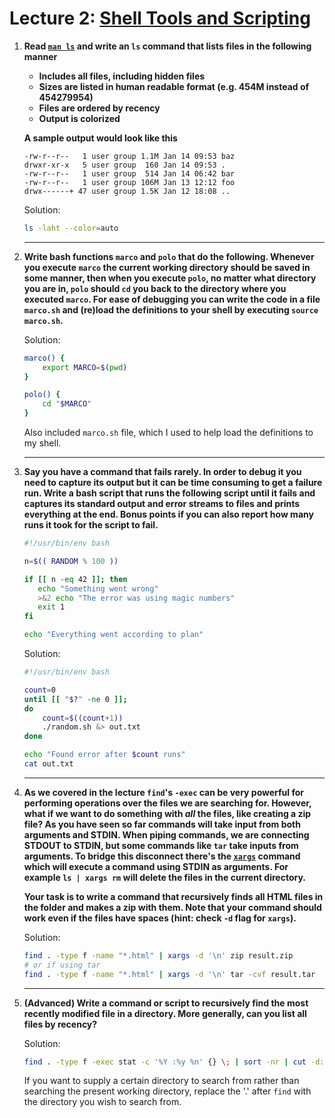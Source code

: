 # Lecture 2: [Shell Tools and Scripting](https://missing.csail.mit.edu/2020/shell-tools/)


1. **Read [`man ls`](https://www.man7.org/linux/man-pages/man1/ls.1.html) and write an `ls` command that lists files in the following manner**

    - **Includes all files, including hidden files**
    - **Sizes are listed in human readable format (e.g. 454M instead of 454279954)**
    - **Files are ordered by recency**
    - **Output is colorized**

    **A sample output would look like this**

    ```
    -rw-r--r--   1 user group 1.1M Jan 14 09:53 baz
    drwxr-xr-x   5 user group  160 Jan 14 09:53 .
    -rw-r--r--   1 user group  514 Jan 14 06:42 bar
    -rw-r--r--   1 user group 106M Jan 13 12:12 foo
    drwx------+ 47 user group 1.5K Jan 12 18:08 ..
    ```

    Solution:
    ```bash
    ls -laht --color=auto
    ```

    ---
1. **Write bash functions  `marco` and `polo` that do the following.
Whenever you execute `marco` the current working directory should be saved in some manner, then when you execute `polo`, no matter what directory you are in, `polo` should `cd` you back to the directory where you executed `marco`.
For ease of debugging you can write the code in a file `marco.sh` and (re)load the definitions to your shell by executing `source marco.sh`.**

    Solution:
    ```bash
    marco() {
        export MARCO=$(pwd)
    }

    polo() {
        cd "$MARCO"
    }
    ```
    Also included `marco.sh` file, which I used to help load the definitions to my shell.

    ---
1. **Say you have a command that fails rarely. In order to debug it you need to capture its output but it can be time consuming to get a failure run.
Write a bash script that runs the following script until it fails and captures its standard output and error streams to files and prints everything at the end.
Bonus points if you can also report how many runs it took for the script to fail.**

    ```bash
    #!/usr/bin/env bash

    n=$(( RANDOM % 100 ))

    if [[ n -eq 42 ]]; then
       echo "Something went wrong"
       >&2 echo "The error was using magic numbers"
       exit 1
    fi

    echo "Everything went according to plan"
    ```

    Solution:
    ```bash
    #!/usr/bin/env bash

    count=0
    until [[ "$?" -ne 0 ]];
    do
        count=$((count+1))
        ./random.sh &> out.txt
    done

    echo "Found error after $count runs"
    cat out.txt
    ```

    ---
1. **As we covered in the lecture `find`'s `-exec` can be very powerful for performing operations over the files we are searching for.
However, what if we want to do something with _all_ the files, like creating a zip file?
As you have seen so far commands will take input from both arguments and STDIN.
When piping commands, we are connecting STDOUT to STDIN, but some commands like `tar` take inputs from arguments.
To bridge this disconnect there's the [`xargs`](https://www.man7.org/linux/man-pages/man1/xargs.1.html) command which will execute a command using STDIN as arguments.
For example `ls | xargs rm` will delete the files in the current directory.**

    **Your task is to write a command that recursively finds all HTML files in the folder and makes a zip with them. Note that your command should work even if the files have spaces (hint: check `-d` flag for `xargs`).**

    Solution:
    ```bash
    find . -type f -name "*.html" | xargs -d '\n' zip result.zip
    # or if using tar
    find . -type f -name "*.html" | xargs -d '\n' tar -cvf result.tar
    ```

    ---
1. **(Advanced) Write a command or script to recursively find the most recently modified file in a directory. More generally, can you list all files by recency?**

    Solution:
    ```bash
    find . -type f -exec stat -c '%Y :%y %n' {} \; | sort -nr | cut -d: -f2- | head
    ```

    If you want to supply a certain directory to search from rather than searching the present working directory, replace the '.' after `find` with the directory you wish to search from.
